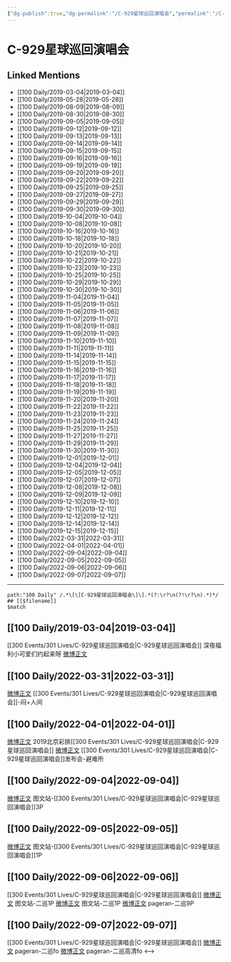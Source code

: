 ```yaml
---
{"dg-publish":true,"dg-permalink":"/C-929星球巡回演唱会","permalink":"/C-929星球巡回演唱会/","title":"C-929星球巡回演唱会","tags":[null]}
---
```


# C-929星球巡回演唱会

## Linked Mentions
- [[100 Daily/2019-03-04\|2019-03-04]]
- [[100 Daily/2019-05-28\|2019-05-28]]
- [[100 Daily/2019-08-09\|2019-08-09]]
- [[100 Daily/2019-08-30\|2019-08-30]]
- [[100 Daily/2019-09-05\|2019-09-05]]
- [[100 Daily/2019-09-12\|2019-09-12]]
- [[100 Daily/2019-09-13\|2019-09-13]]
- [[100 Daily/2019-09-14\|2019-09-14]]
- [[100 Daily/2019-09-15\|2019-09-15]]
- [[100 Daily/2019-09-16\|2019-09-16]]
- [[100 Daily/2019-09-19\|2019-09-19]]
- [[100 Daily/2019-09-20\|2019-09-20]]
- [[100 Daily/2019-09-22\|2019-09-22]]
- [[100 Daily/2019-09-25\|2019-09-25]]
- [[100 Daily/2019-09-27\|2019-09-27]]
- [[100 Daily/2019-09-29\|2019-09-29]]
- [[100 Daily/2019-09-30\|2019-09-30]]
- [[100 Daily/2019-10-04\|2019-10-04]]
- [[100 Daily/2019-10-08\|2019-10-08]]
- [[100 Daily/2019-10-16\|2019-10-16]]
- [[100 Daily/2019-10-18\|2019-10-18]]
- [[100 Daily/2019-10-20\|2019-10-20]]
- [[100 Daily/2019-10-21\|2019-10-21]]
- [[100 Daily/2019-10-22\|2019-10-22]]
- [[100 Daily/2019-10-23\|2019-10-23]]
- [[100 Daily/2019-10-25\|2019-10-25]]
- [[100 Daily/2019-10-29\|2019-10-29]]
- [[100 Daily/2019-10-30\|2019-10-30]]
- [[100 Daily/2019-11-04\|2019-11-04]]
- [[100 Daily/2019-11-05\|2019-11-05]]
- [[100 Daily/2019-11-06\|2019-11-06]]
- [[100 Daily/2019-11-07\|2019-11-07]]
- [[100 Daily/2019-11-08\|2019-11-08]]
- [[100 Daily/2019-11-09\|2019-11-09]]
- [[100 Daily/2019-11-10\|2019-11-10]]
- [[100 Daily/2019-11-11\|2019-11-11]]
- [[100 Daily/2019-11-14\|2019-11-14]]
- [[100 Daily/2019-11-15\|2019-11-15]]
- [[100 Daily/2019-11-16\|2019-11-16]]
- [[100 Daily/2019-11-17\|2019-11-17]]
- [[100 Daily/2019-11-18\|2019-11-18]]
- [[100 Daily/2019-11-19\|2019-11-19]]
- [[100 Daily/2019-11-20\|2019-11-20]]
- [[100 Daily/2019-11-22\|2019-11-22]]
- [[100 Daily/2019-11-23\|2019-11-23]]
- [[100 Daily/2019-11-24\|2019-11-24]]
- [[100 Daily/2019-11-25\|2019-11-25]]
- [[100 Daily/2019-11-27\|2019-11-27]]
- [[100 Daily/2019-11-29\|2019-11-29]]
- [[100 Daily/2019-11-30\|2019-11-30]]
- [[100 Daily/2019-12-01\|2019-12-01]]
- [[100 Daily/2019-12-04\|2019-12-04]]
- [[100 Daily/2019-12-05\|2019-12-05]]
- [[100 Daily/2019-12-07\|2019-12-07]]
- [[100 Daily/2019-12-08\|2019-12-08]]
- [[100 Daily/2019-12-09\|2019-12-09]]
- [[100 Daily/2019-12-10\|2019-12-10]]
- [[100 Daily/2019-12-11\|2019-12-11]]
- [[100 Daily/2019-12-12\|2019-12-12]]
- [[100 Daily/2019-12-14\|2019-12-14]]
- [[100 Daily/2019-12-15\|2019-12-15]]
- [[100 Daily/2022-03-31\|2022-03-31]]
- [[100 Daily/2022-04-01\|2022-04-01]]
- [[100 Daily/2022-09-04\|2022-09-04]]
- [[100 Daily/2022-09-05\|2022-09-05]]
- [[100 Daily/2022-09-06\|2022-09-06]]
- [[100 Daily/2022-09-07\|2022-09-07]]


---

```expander
path:"100 Daily" /.*\[\[C-929星球巡回演唱会\]\].*(?:\r?\n(?!\r?\n).*)*/
## [[$filename]]
$match
```
## [[100 Daily/2019-03-04\|2019-03-04]]
[[300 Events/301 Lives/C-929星球巡回演唱会\|C-929星球巡回演唱会]]
深夜福利小可爱们约起来呀
[微博正文](https://weibo.com/detail/4346267834120399)

## [[100 Daily/2022-03-31\|2022-03-31]]
[微博正文](https://m.weibo.cn/2891278372/4753132535418758) [[300 Events/301 Lives/C-929星球巡回演唱会\|C-929星球巡回演唱会]]-闷+人间
## [[100 Daily/2022-04-01\|2022-04-01]]
[微博正文](https://m.weibo.cn/2975204920/4753254665684427) 2019北京彩排[[300 Events/301 Lives/C-929星球巡回演唱会\|C-929星球巡回演唱会]]
[微博正文](https://m.weibo.cn/2815458843/4753383929419640) [[300 Events/301 Lives/C-929星球巡回演唱会\|C-929星球巡回演唱会]]发布会-避难所
## [[100 Daily/2022-09-04\|2022-09-04]]
[微博正文](https://m.weibo.cn/6987697229/4810060125701783) 图文站-[[300 Events/301 Lives/C-929星球巡回演唱会\|C-929星球巡回演唱会]]3P
## [[100 Daily/2022-09-05\|2022-09-05]]
[微博正文](https://m.weibo.cn/6987697229/4810451617841265) 图文站-[[300 Events/301 Lives/C-929星球巡回演唱会\|C-929星球巡回演唱会]]1P
## [[100 Daily/2022-09-06\|2022-09-06]]
[[300 Events/301 Lives/C-929星球巡回演唱会\|C-929星球巡回演唱会]]
[微博正文](https://m.weibo.cn/6987697229/4810640244346225) 图文站-二巡1P
[微博正文](https://m.weibo.cn/6987697229/4810451617841265) 图文站-二巡1P
[微博正文](https://m.weibo.cn/7633014126/4810742191358318) pageran-二巡9P

## [[100 Daily/2022-09-07\|2022-09-07]]
[[300 Events/301 Lives/C-929星球巡回演唱会\|C-929星球巡回演唱会]]
[微博正文](https://m.weibo.cn/7633014126/4810978712356084) pageran-二巡fo
[微博正文](https://m.weibo.cn/7633014126/4811122177216341) pageran-二巡高清fo
<-->
